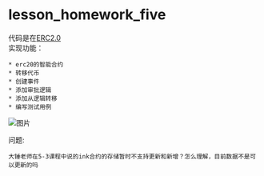 # lesson_homework_five
代码是在[ERC2.0](./erc20)   
实现功能：

    * erc20的智能合约
    * 转移代币
    * 创建事件
    * 添加审批逻辑
    * 添加从逻辑转移
    * 编写测试用例
![图片](./images/lesson_homework_one/img.png)

问题:

    大锤老师在5-3课程中说的ink合约的存储暂时不支持更新和新增？怎么理解，目前数据不是可以更新的吗